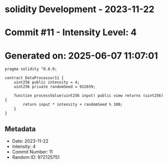 ﻿# solidity Development - 2023-11-22
# Commit #11 - Intensity Level: 4
# Generated on: 2025-06-07 11:07:01
```solidity
pragma solidity ^0.8.0;

contract DataProcessor11 {
    uint256 public intensity = 4;
    uint256 private randomSeed = 912659;

    function processValue(uint256 input) public view returns (uint256) {
        return input * intensity + randomSeed % 100;
    }
}
```
## Metadata
- Date: 2023-11-22
- Intensity: 4
- Commit Number: 11
- Random ID: 972125751

